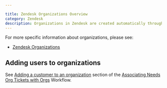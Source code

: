 ```yaml
---

title: Zendesk Organizations Overview
category: Zendesk
description: Organizations in Zendesk are created automatically through our Salesforce and Zendesk integration (as well as the GitLab built sync script).
---
```


For more specific information about organizations, please see:

- [Zendesk Organizations](https://handbook.gitlab.com/handbook/support/readiness/operations/docs/zendesk/organizations/)

## Adding users to organizations

See
[Adding a customer to an organization](associating_needs_org_tickets_with_orgs.html#adding-a-customer-to-an-organization)
section of the
[Associating Needs Org Tickets with Orgs](associating_needs_org_tickets_with_orgs.html)
Workflow.
